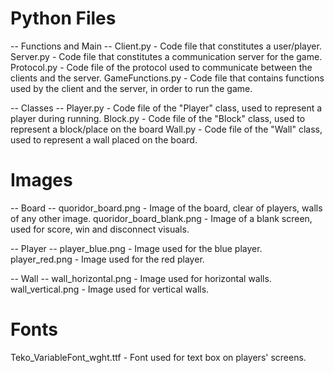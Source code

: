 # Python Files
-- Functions and Main --
Client.py - Code file that constitutes a user/player.
Server.py - Code file that constitutes a communication server for the game.
Protocol.py - Code file of the protocol used to communicate between the clients and the server.
GameFunctions.py - Code file that contains functions used by the client and the server, in order to run the game.

-- Classes --
Player.py - Code file of the "Player" class, used to represent a player during running.
Block.py - Code file of the "Block" class, used to represent a block/place on the board
Wall.py - Code file of the "Wall" class, used to represent a wall placed on the board.

# Images
-- Board --
quoridor_board.png - Image of the board, clear of players, walls of any other image.
quoridor_board_blank.png - Image of a blank screen, used for score, win and disconnect visuals.

-- Player --
player_blue.png - Image used for the blue player.
player_red.png - Image used for the red player.

-- Wall --
wall_horizontal.png - Image used for horizontal walls.
wall_vertical.png - Image used for vertical walls.

# Fonts
Teko_VariableFont_wght.ttf - Font used for text box on players' screens.
